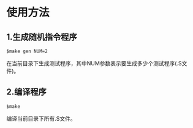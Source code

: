 # 使用方法

## 1.生成随机指令程序

```
$make gen NUM=2
```

在当前目录下生成测试程序，其中NUM参数表示要生成多少个测试程序(.S文件)。

## 2.编译程序

```
$make
```

编译当前目录下所有.S文件。

